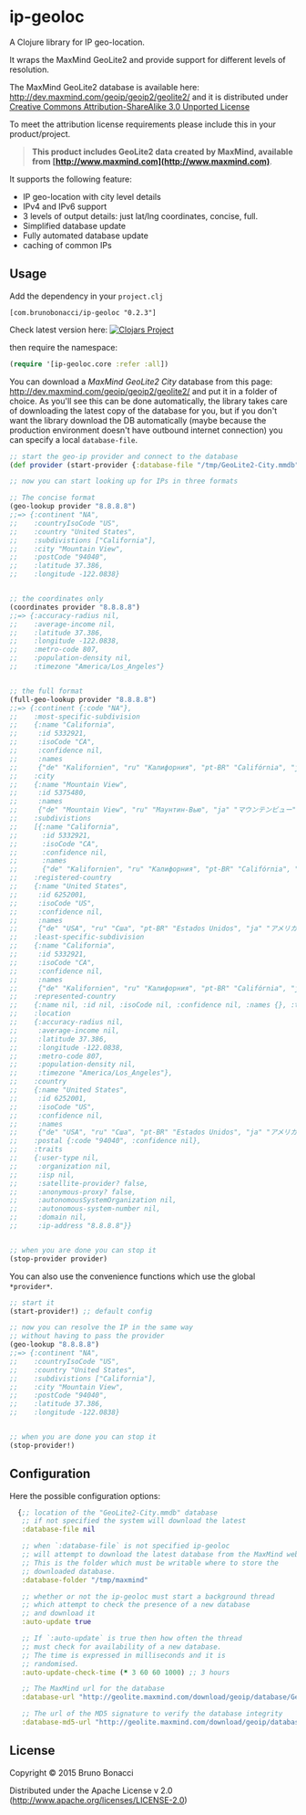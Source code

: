 # ip-geoloc

A Clojure library for IP geo-location.

It wraps the MaxMind GeoLite2 and provide support for different levels of resolution.

The MaxMind GeoLite2 database is available here: http://dev.maxmind.com/geoip/geoip2/geolite2/
and it is distributed under [Creative Commons Attribution-ShareAlike 3.0 Unported License](http://creativecommons.org/licenses/by-sa/3.0/)

To meet the attribution license requirements please include this in your product/project.

> **This product includes GeoLite2 data created by MaxMind, available from [http://www.maxmind.com](http://www.maxmind.com)**.

It supports the following feature:

  * IP geo-location with city level details
  * IPv4 and IPv6 support
  * 3 levels of output details: just lat/lng coordinates, concise, full.
  * Simplified database update
  * Fully automated database update
  * caching of common IPs

## Usage

Add the dependency in your `project.clj`

    [com.brunobonacci/ip-geoloc "0.2.3"]

Check latest version here: [![Clojars Project](https://img.shields.io/clojars/v/com.brunobonacci/ip-geoloc.svg)](https://clojars.org/com.brunobonacci/ip-geoloc)

then require the namespace:

```Clojure
(require '[ip-geoloc.core :refer :all])
```

You can download a *MaxMind GeoLite2 City* database from this page:
http://dev.maxmind.com/geoip/geoip2/geolite2/ and put it in a folder
of choice. As you'll see this can be done automatically, the library
takes care of downloading the latest copy of the database for you, but
if you don't want the library download the DB automatically (maybe
because the production environment doesn't have outbound internet
connection) you can specify a local `database-file`.


```Clojure
;; start the geo-ip provider and connect to the database
(def provider (start-provider {:database-file "/tmp/GeoLite2-City.mmdb"}))

;; now you can start looking up for IPs in three formats

;; The concise format
(geo-lookup provider "8.8.8.8")
;;=> {:continent "NA",
;;    :countryIsoCode "US",
;;    :country "United States",
;;    :subdivistions ["California"],
;;    :city "Mountain View",
;;    :postCode "94040",
;;    :latitude 37.386,
;;    :longitude -122.0838}


;; the coordinates only
(coordinates provider "8.8.8.8")
;;=> {:accuracy-radius nil,
;;    :average-income nil,
;;    :latitude 37.386,
;;    :longitude -122.0838,
;;    :metro-code 807,
;;    :population-density nil,
;;    :timezone "America/Los_Angeles"}


;; the full format
(full-geo-lookup provider "8.8.8.8")
;;=> {:continent {:code "NA"},
;;    :most-specific-subdivision
;;    {:name "California",
;;     :id 5332921,
;;     :isoCode "CA",
;;     :confidence nil,
;;     :names
;;     {"de" "Kalifornien", "ru" "Калифорния", "pt-BR" "Califórnia", "ja" "カリフォルニア州", "en" "California", "fr" "Californie", "zh-CN" "加利福尼亚州", "es" "California"}},
;;    :city
;;    {:name "Mountain View",
;;     :id 5375480,
;;     :names
;;     {"de" "Mountain View", "ru" "Маунтин-Вью", "ja" "マウンテンビュー", "en" "Mountain View", "fr" "Mountain View", "zh-CN" "芒廷维尤"}},
;;    :subdivistions
;;    [{:name "California",
;;      :id 5332921,
;;      :isoCode "CA",
;;      :confidence nil,
;;      :names
;;      {"de" "Kalifornien", "ru" "Калифорния", "pt-BR" "Califórnia", "ja" "カリフォルニア州", "en" "California", "fr" "Californie", "zh-CN" "加利福尼亚州", "es" "California"}}],
;;    :registered-country
;;    {:name "United States",
;;     :id 6252001,
;;     :isoCode "US",
;;     :confidence nil,
;;     :names
;;     {"de" "USA", "ru" "Сша", "pt-BR" "Estados Unidos", "ja" "アメリカ合衆国", "en" "United States", "fr" "États-Unis", "zh-CN" "美国", "es" "Estados Unidos"}},
;;    :least-specific-subdivision
;;    {:name "California",
;;     :id 5332921,
;;     :isoCode "CA",
;;     :confidence nil,
;;     :names
;;     {"de" "Kalifornien", "ru" "Калифорния", "pt-BR" "Califórnia", "ja" "カリフォルニア州", "en" "California", "fr" "Californie", "zh-CN" "加利福尼亚州", "es" "California"}},
;;    :represented-country
;;    {:name nil, :id nil, :isoCode nil, :confidence nil, :names {}, :type nil},
;;    :location
;;    {:accuracy-radius nil,
;;     :average-income nil,
;;     :latitude 37.386,
;;     :longitude -122.0838,
;;     :metro-code 807,
;;     :population-density nil,
;;     :timezone "America/Los_Angeles"},
;;    :country
;;    {:name "United States",
;;     :id 6252001,
;;     :isoCode "US",
;;     :confidence nil,
;;     :names
;;     {"de" "USA", "ru" "Сша", "pt-BR" "Estados Unidos", "ja" "アメリカ合衆国", "en" "United States", "fr" "États-Unis", "zh-CN" "美国", "es" "Estados Unidos"}},
;;    :postal {:code "94040", :confidence nil},
;;    :traits
;;    {:user-type nil,
;;     :organization nil,
;;     :isp nil,
;;     :satellite-provider? false,
;;     :anonymous-proxy? false,
;;     :autonomousSystemOrganization nil,
;;     :autonomous-system-number nil,
;;     :domain nil,
;;     :ip-address "8.8.8.8"}}


;; when you are done you can stop it
(stop-provider provider)

```

You can also use the convenience functions which use the global `*provider*`.

```Clojure
;; start it
(start-provider!) ;; default config

;; now you can resolve the IP in the same way
;; without having to pass the provider
(geo-lookup "8.8.8.8")
;;=> {:continent "NA",
;;    :countryIsoCode "US",
;;    :country "United States",
;;    :subdivistions ["California"],
;;    :city "Mountain View",
;;    :postCode "94040",
;;    :latitude 37.386,
;;    :longitude -122.0838}


;; when you are done you can stop it
(stop-provider!)

```

## Configuration

Here the possible configuration options:

``` clojure
  {;; location of the "GeoLite2-City.mmdb" database
   ;; if not specified the system will download the latest
   :database-file nil

   ;; when `:database-file` is not specified ip-geoloc
   ;; will attempt to download the latest database from the MaxMind website
   ;; This is the folder which must be writable where to store the
   ;; downloaded database.
   :database-folder "/tmp/maxmind"

   ;; whether or not the ip-geoloc must start a background thread
   ;; which attempt to check the presence of a new database
   ;; and download it
   :auto-update true

   ;; If `:auto-update` is true then how often the thread
   ;; must check for availability of a new database.
   ;; The time is expressed in milliseconds and it is
   ;; randomised.
   :auto-update-check-time (* 3 60 60 1000) ;; 3 hours

   ;; The MaxMind url for the database
   :database-url "http://geolite.maxmind.com/download/geoip/database/GeoLite2-City.mmdb.gz"

   ;; The url of the MD5 signature to verify the database integrity
   :database-md5-url "http://geolite.maxmind.com/download/geoip/database/GeoLite2-City.md5"}
```

## License

Copyright © 2015 Bruno Bonacci

Distributed under the Apache License v 2.0 (http://www.apache.org/licenses/LICENSE-2.0)
